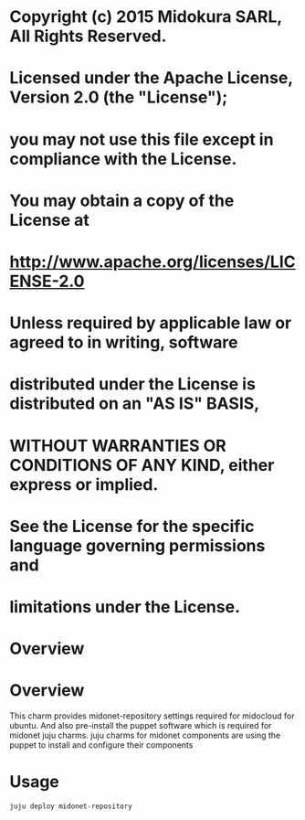 #
# Copyright (c) 2015 Midokura SARL, All Rights Reserved.
#
# Licensed under the Apache License, Version 2.0 (the "License");
# you may not use this file except in compliance with the License.
# You may obtain a copy of the License at
#
#    http://www.apache.org/licenses/LICENSE-2.0
#
# Unless required by applicable law or agreed to in writing, software
# distributed under the License is distributed on an "AS IS" BASIS,
# WITHOUT WARRANTIES OR CONDITIONS OF ANY KIND, either express or implied.
# See the License for the specific language governing permissions and
# limitations under the License.
#
# Overview

Overview
========

This charm provides midonet-repository settings required for midocloud 
for ubuntu.
And also pre-install the puppet software which is required for midonet 
juju charms. juju charms for midonet components are using the puppet 
to install and configure their components


Usage
=====
    juju deploy midonet-repository   

 
